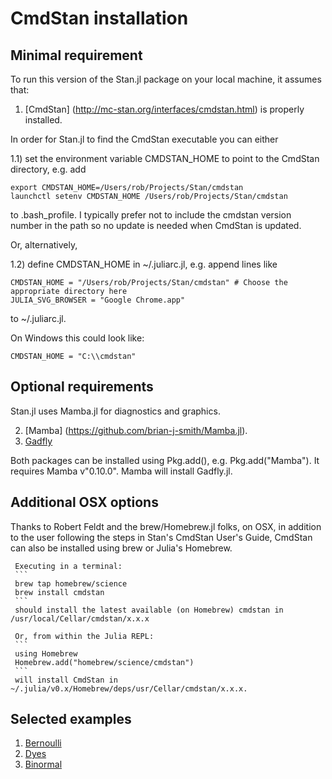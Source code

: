 # CmdStan installation

## Minimal requirement

To run this version of the Stan.jl package on your local machine, it assumes that:

1. [CmdStan] (http://mc-stan.org/interfaces/cmdstan.html) is properly installed.

In order for Stan.jl to find the CmdStan executable you can either

1.1) set the environment variable CMDSTAN_HOME to point to the CmdStan directory, e.g. add

```
export CMDSTAN_HOME=/Users/rob/Projects/Stan/cmdstan
launchctl setenv CMDSTAN_HOME /Users/rob/Projects/Stan/cmdstan
```

to .bash_profile. I typically prefer not to include the cmdstan version number in the path so no update is needed when CmdStan is updated.

Or, alternatively,

1.2) define CMDSTAN_HOME in ~/.juliarc.jl, e.g. append lines like 
```
CMDSTAN_HOME = "/Users/rob/Projects/Stan/cmdstan" # Choose the appropriate directory here
JULIA_SVG_BROWSER = "Google Chrome.app"
```
to ~/.juliarc.jl.

On Windows this could look like:
```
CMDSTAN_HOME = "C:\\cmdstan"
```

## Optional requirements

Stan.jl uses Mamba.jl for diagnostics and graphics.

2. [Mamba] (https://github.com/brian-j-smith/Mamba.jl). 
3. [Gadfly]()

Both packages can be installed using Pkg.add(), e.g. Pkg.add("Mamba"). It requires Mamba v"0.10.0". Mamba will install Gadfly.jl.

## Additional OSX options

Thanks to Robert Feldt and the brew/Homebrew.jl folks, on OSX, in addition to the user following the steps in Stan's CmdStan User's Guide, CmdStan can also be installed using brew or Julia's Homebrew.

	 Executing in a terminal:
	 ```
	 brew tap homebrew/science
	 brew install cmdstan
	 ```
	 should install the latest available (on Homebrew) cmdstan in /usr/local/Cellar/cmdstan/x.x.x
	 
	 Or, from within the Julia REPL:
	 ```
	 using Homebrew
	 Homebrew.add("homebrew/science/cmdstan")
	 ```
	 will install CmdStan in ~/.julia/v0.x/Homebrew/deps/usr/Cellar/cmdstan/x.x.x.
	 

## Selected examples

1. [Bernoulli](https://github.com/goedman/Stan/goedman/Stan.jl/blob/master/docs/src/Bernoulli.md)
1. [Dyes](https://github.com/goedman/Stan/goedman/Stan.jl/blob/master/docs/src/Dyes.md)
1. [Binormal](https://github.com/goedman/Stan/goedman/Stan.jl/blob/master/docs/src/Binormal.md)
